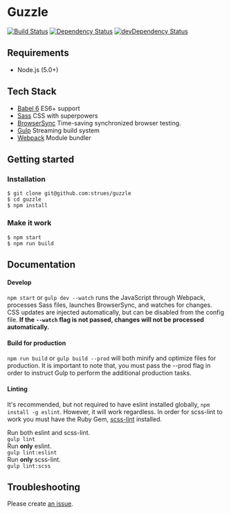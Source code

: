 # Guzzle
[![Build Status][build-badge]][travis]
[![Dependency Status][david-badge]][david]
[![devDependency Status][david-dev-badge]][david-dev]
## Requirements
- Node.js (5.0+)

## Tech Stack
- [Babel 6](http://babeljs.io/) ES6+ support
- [Sass](http://sass-lang.com/) CSS with superpowers
- [BrowserSync](https://browsersync.io/) Time-saving synchronized browser testing.
- [Gulp](http://gulpjs.com/) Streaming build system
- [Webpack](https://webpack.github.io/) Module bundler


## Getting started

### Installation

```shell
$ git clone git@github.com:strues/guzzle
$ cd guzzle
$ npm install
```

### Make it work

```shell
$ npm start
$ npm run build
```

## Documentation

#### Develop
`npm start` or `gulp dev --watch` runs the JavaScript through Webpack, processes Sass files, launches BrowserSync, and
watches for changes. CSS updates are injected automatically, but can be disabled from the config file. **If the `--watch` flag
is not passed, changes will not be processed automatically.**

#### Build for production
`npm run build` or `gulp build --prod` will both minify and optimize files for production. It is important to note that,
you must pass the --prod flag in order to instruct Gulp to perform the additional production tasks.

#### Linting
It's recommended, but not required to have eslint installed globally, `npm install -g eslint`. However, it will work regardless.
In order for scss-lint to work you must have the Ruby Gem, [scss-lint](https://github.com/brigade/scss-lint) installed.  

Run both eslint and scss-lint.  
`gulp lint`  
Run **only** eslint.  
`gulp lint:eslint`  
Run **only** scss-lint.  
`gulp lint:scss`  

Troubleshooting
---------------

Please create [an issue](https://github.com/strues/guzzle/issues/new).


[build-badge]: http://img.shields.io/travis/strues/guzzle.svg?branch=master&style=flat
[david-badge]: http://img.shields.io/david/strues/guzzle.svg?style=flat
[david-dev-badge]: http://img.shields.io/david/dev/strues/guzzle.svg?style=flat

[travis]: https://travis-ci.org/strues/guzzle
[david]: https://david-dm.org/strues/guzzle
[david-dev]: https://david-dm.org/strues/guzzle#info=devDependencies
